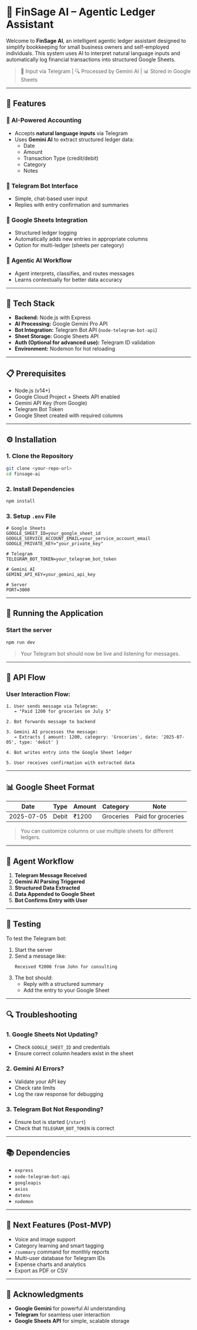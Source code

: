 # 🧐 FinSage AI – Agentic Ledger Assistant

Welcome to **FinSage AI**, an intelligent agentic ledger assistant designed to simplify bookkeeping for small business owners and self-employed individuals. This system uses AI to interpret natural language inputs and automatically log financial transactions into structured Google Sheets.

> 📱 Input via Telegram | 🔍 Processed by Gemini AI | 📊 Stored in Google Sheets

---

## 🚀 Features

### 💬 AI-Powered Accounting

- Accepts **natural language inputs** via Telegram
- Uses **Gemini AI** to extract structured ledger data:
  - Date
  - Amount
  - Transaction Type (credit/debit)
  - Category
  - Notes

### 📲 Telegram Bot Interface

- Simple, chat-based user input
- Replies with entry confirmation and summaries

### 📄 Google Sheets Integration

- Structured ledger logging
- Automatically adds new entries in appropriate columns
- Option for multi-ledger (sheets per category)

### 🧠 Agentic AI Workflow

- Agent interprets, classifies, and routes messages
- Learns contextually for better data accuracy

---

## 💠 Tech Stack

- **Backend:** Node.js with Express
- **AI Processing:** Google Gemini Pro API
- **Bot Integration:** Telegram Bot API (`node-telegram-bot-api`)
- **Sheet Storage:** Google Sheets API
- **Auth (Optional for advanced use):** Telegram ID validation
- **Environment:** Nodemon for hot reloading

---

## 📋 Prerequisites

- Node.js (v14+)
- Google Cloud Project + Sheets API enabled
- Gemini API Key (from Google)
- Telegram Bot Token
- Google Sheet created with required columns

---

## ⚙️ Installation

### 1. Clone the Repository

```bash
git clone <your-repo-url>
cd finsage-ai
```

### 2. Install Dependencies

```bash
npm install
```

### 3. Setup `.env` File

```env
# Google Sheets
GOOGLE_SHEET_ID=your_google_sheet_id
GOOGLE_SERVICE_ACCOUNT_EMAIL=your_service_account_email
GOOGLE_PRIVATE_KEY="your_private_key"

# Telegram
TELEGRAM_BOT_TOKEN=your_telegram_bot_token

# Gemini AI
GEMINI_API_KEY=your_gemini_api_key

# Server
PORT=3000
```

---

## 🚀 Running the Application

### Start the server

```bash
npm run dev
```

> Your Telegram bot should now be live and listening for messages.

---

## 📝 API Flow

### User Interaction Flow:

```
1. User sends message via Telegram:
   ➔ "Paid 1200 for groceries on July 5"

2. Bot forwards message to backend

3. Gemini AI processes the message:
   ➔ Extracts { amount: 1200, category: 'Groceries', date: '2025-07-05', type: 'debit' }

4. Bot writes entry into the Google Sheet ledger

5. User receives confirmation with extracted data
```

---

## 📊 Google Sheet Format

| Date       | Type  | Amount | Category  | Note               |
| ---------- | ----- | ------ | --------- | ------------------ |
| 2025-07-05 | Debit | ₹1200  | Groceries | Paid for groceries |

> You can customize columns or use multiple sheets for different ledgers.

---

## 🔄 Agent Workflow

1. **Telegram Message Received**
2. **Gemini AI Parsing Triggered**
3. **Structured Data Extracted**
4. **Data Appended to Google Sheet**
5. **Bot Confirms Entry with User**

---

## 🧪 Testing

To test the Telegram bot:

1. Start the server
2. Send a message like:
   ```
   Received ₹2000 from John for consulting
   ```
3. The bot should:
   - Reply with a structured summary
   - Add the entry to your Google Sheet

---

## 🔍 Troubleshooting

### 1. Google Sheets Not Updating?

- Check `GOOGLE_SHEET_ID` and credentials
- Ensure correct column headers exist in the sheet

### 2. Gemini AI Errors?

- Validate your API key
- Check rate limits
- Log the raw response for debugging

### 3. Telegram Bot Not Responding?

- Ensure bot is started (`/start`)
- Check that `TELEGRAM_BOT_TOKEN` is correct

---

## 📚 Dependencies

- `express`
- `node-telegram-bot-api`
- `googleapis`
- `axios`
- `dotenv`
- `nodemon`

---

## 🧠 Next Features (Post-MVP)

- Voice and image support
- Category learning and smart tagging
- `/summary` command for monthly reports
- Multi-user database for Telegram IDs
- Expense charts and analytics
- Export as PDF or CSV

---

## 🙏 Acknowledgments

- **Google Gemini** for powerful AI understanding
- **Telegram** for seamless user interaction
- **Google Sheets API** for simple, scalable storage

